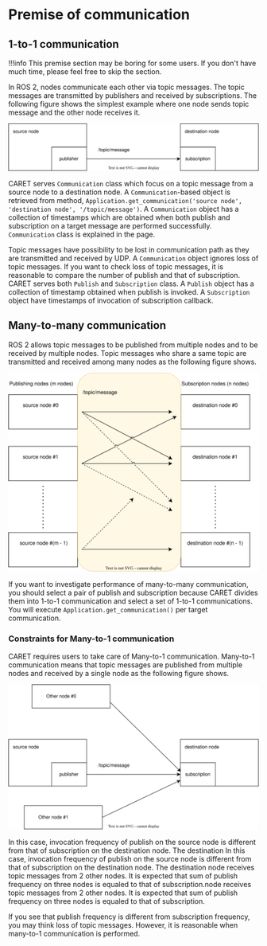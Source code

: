 # Premise of communication

## 1-to-1 communication

<prettier-ignore-start>
!!!info
    This premise section may be boring for some users. If you don't have much time, please feel free to skip the section.
<prettier-ignore-end>

In ROS 2, nodes communicate each other via topic messages. The topic messages are transmitted by publishers and received by subscriptions. The following figure shows the simplest example where one node sends topic message and the other node receives it.

![simple communication](./imgs/simple_communication.svg)

CARET serves `Communication` class which focus on a topic message from a source node to a destination node. A `Communication`-based object is retrieved from method, `Application.get_communication('source node', 'destination node', '/topic/message')`. A `Communication` object has a collection of timestamps which are obtained when both publish and subscription on a target message are performed successfully. `Communication` class is explained in the page.

Topic messages have possibility to be lost in communication path as they are transmitted and received by UDP. A `Communication` object ignores loss of topic messages. If you want to check loss of topic messages, it is reasonable to compare the number of publish and that of subscription. CARET serves both `Publish` and `Subscription` class. A `Publish` object has a collection of timestamp obtained when publish is invoked. A `Subscription` object have timestamps of invocation of subscription callback.

## Many-to-many communication

ROS 2 allows topic messages to be published from multiple nodes and to be received by multiple nodes. Topic messages who share a same topic are transmitted and received among many nodes as the following figure shows.

![many-to-many communication](./imgs/many_to_many_communication.svg)

If you want to investigate performance of many-to-many communication, you should select a pair of publish and subscription because CARET divides them into 1-to-1 communication and select a set of 1-to-1 communications. You will execute `Application.get_communication()` per target communication.

### Constraints for Many-to-1 communication

CARET requires users to take care of Many-to-1 communication. Many-to-1 communication means that topic messages are published from multiple nodes and received by a single node as the following figure shows.

![multiple publisher](./imgs/multiple_publisher.svg)

In this case, invocation frequency of publish on the source node is different from that of subscription on the destination node. The destination In this case, invocation frequency of publish on the source node is different from that of subscription on the destination node. The destination node receives topic messages from 2 other nodes. It is expected that sum of publish frequency on three nodes is equaled to that of subscription.node receives topic messages from 2 other nodes. It is expected that sum of publish frequency on three nodes is equaled to that of subscription.

If you see that publish frequency is different from subscription frequency, you may think loss of topic messages. However, it is reasonable when many-to-1 communication is performed.
